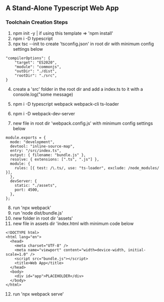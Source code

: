 ## A Stand-Alone Typescript Web App

### Toolchain Creation Steps

1. npm init -y | if using this template => 'npm install'
2. npm i -D typescript
3. npx tsc --init to create 'tsconfig.json' in root dir with minimum config settings below

```{
"compilerOptions": {
    "target": "ES2020",
    "module": "commonjs",
    "outDir": "./dist",
    "rootDir": "./src",
}
```

4. create a 'src' folder in the root dir and add a index.ts to it with a console.log("some message)

5. npm i -D typescript webpack webpack-cli ts-loader
6. npm i -D webpack-dev-server
7. new file in root dir 'webpack.config.js' with minimum config settings below

```
module.exports = {
  mode: "development",
  devtool: "inline-source-map",
  entry: "/src/index.ts",
  output: { filename: "bundle.js" },
  resolve: { extensions: [".ts", ".js"] },
  module: {
    rules: [{ test: /\.ts/, use: "ts-loader", exclude: /node_modules/ }],
  },
  devServer: {
    static: "./assets",
    port: 4500,
  },
};
```

8. run 'npx webpack'
9. run 'node dist/bundle.js'
10. new folder in root dir 'assets'
11. new file in assets dir 'index.html with minimum code below

```
<!DOCTYPE html>
<html lang="en">
  <head>
    <meta charset="UTF-8" />
    <meta name="viewport" content="width=device-width, initial-scale=1.0" />
    <script src="bundle.js"></script>
    <title>Web App</title>
  </head>
  <body>
    <div id="app">PLACEHOLDER</div>
  </body>
</html>
```

12. run 'npx webpack serve'
